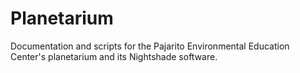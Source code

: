 # Planetarium
Documentation and scripts for the Pajarito Environmental Education Center's
planetarium and its Nightshade software.
